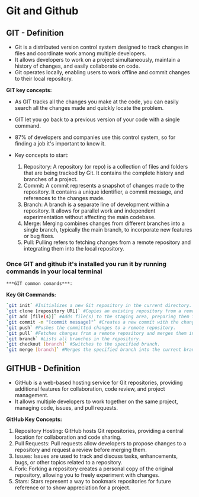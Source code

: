 # Git and Github

## GIT - Definition

- Git is a distributed version control system designed to track changes in files and coordinate work among multiple developers.
- It allows developers to work on a project simultaneously, maintain a history of changes, and easily collaborate on code.
- Git operates locally, enabling users to work offline and commit changes to their local repository.

**GIT key concepts:**

-  As GIT tracks all the changes you make at the code, you can easily search all the changes made and quickly locate the problem. 
-  GIT let you go back to a previous version of your code with a single command.
-  87% of developers and companies use this control system, so for finding a job it's important to know it.
-  Key concepts to start:

    1. Repository: A repository (or repo) is a collection of files and folders that are being tracked by Git. It contains the complete history and branches of a project.
    2. Commit: A commit represents a snapshot of changes made to the repository. It contains a unique identifier, a commit message, and references to the changes made.
    3. Branch: A branch is a separate line of development within a repository. It allows for parallel work and independent experimentation without affecting the main codebase.
    4. Merge: Merging combines changes from different branches into a single branch, typically the main branch, to incorporate new features or bug fixes.
    5. Pull: Pulling refers to fetching changes from a remote repository and integrating them into the local repository.


### Once GIT and github it's installed you run it by running commands in your local terminal

    ***GIT common comands***:
**Key Git Commands:**

```sh
`git init` #Initializes a new Git repository in the current directory.
`git clone [repository URL]` #Copies an existing repository from a remote source to the local machine.
`git add [file(s)]` #Adds file(s) to the staging area, preparing them for a commit.
`git commit -m "[commit message]"` #Creates a new commit with the changes staged in the repository.
`git push` #Pushes the committed changes to a remote repository.
`git pull` #Fetches changes from a remote repository and merges them into the current branch.
`git branch` #Lists all branches in the repository.
`git checkout [branch]` #Switches to the specified branch.
`git merge [branch]` #Merges the specified branch into the current branch. 
``` 
    

## GITHUB - Definition

- GitHub is a web-based hosting service for Git repositories, providing additional features for collaboration, code review, and project management.
- It allows multiple developers to work together on the same project, managing code, issues, and pull requests.


**GitHub Key Concepts:**

1. Repository Hosting: GitHub hosts Git repositories, providing a central location for collaboration and code sharing.
2. Pull Requests: Pull requests allow developers to propose changes to a repository and request a review before merging them.
3. Issues: Issues are used to track and discuss tasks, enhancements, bugs, or other topics related to a repository.
4. Fork: Forking a repository creates a personal copy of the original repository, allowing you to freely experiment with changes.
5. Stars: Stars represent a way to bookmark repositories for future reference or to show appreciation for a project.


